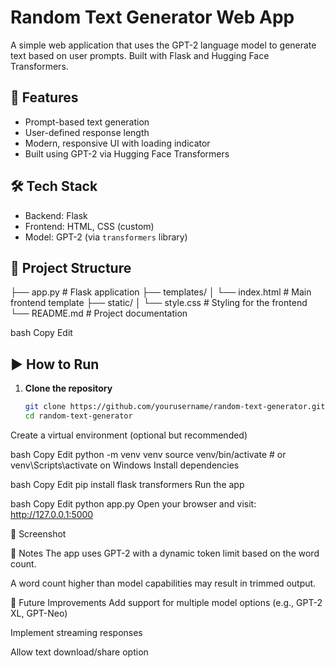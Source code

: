 # Random Text Generator Web App

A simple web application that uses the GPT-2 language model to generate text based on user prompts. Built with Flask and Hugging Face Transformers.

## 🚀 Features

- Prompt-based text generation
- User-defined response length
- Modern, responsive UI with loading indicator
- Built using GPT-2 via Hugging Face Transformers

## 🛠 Tech Stack

- Backend: Flask
- Frontend: HTML, CSS (custom)
- Model: GPT-2 (via `transformers` library)

## 📁 Project Structure

├── app.py # Flask application ├── templates/ │ └── index.html # Main frontend template ├── static/ │ └── style.css # Styling for the frontend └── README.md # Project documentation

bash
Copy
Edit

## ▶️ How to Run

1. **Clone the repository**
   ```bash
   git clone https://github.com/yourusername/random-text-generator.git
   cd random-text-generator
Create a virtual environment (optional but recommended)

bash
Copy
Edit
python -m venv venv
source venv/bin/activate  # or venv\Scripts\activate on Windows
Install dependencies

bash
Copy
Edit
pip install flask transformers
Run the app

bash
Copy
Edit
python app.py
Open your browser and visit: http://127.0.0.1:5000

📸 Screenshot

📌 Notes
The app uses GPT-2 with a dynamic token limit based on the word count.

A word count higher than model capabilities may result in trimmed output.

🧠 Future Improvements
Add support for multiple model options (e.g., GPT-2 XL, GPT-Neo)

Implement streaming responses

Allow text download/share option
